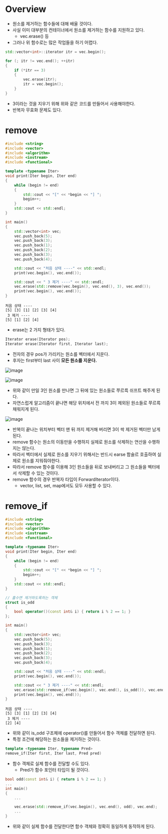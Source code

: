 # Overview
- 원소를 제거하는 함수들에 대해 배울 것이다.
- 사실 이미 대부분의 컨테이너에서 원소를 제거하는 함수를 지원하고 있다.
  - vec.erase() 등
- 그러나 위 함수로는 많은 작업들을 하기 어렵다.

```cpp
std::vector<int>::iterator itr = vec.begin();

for (; itr != vec.end(); ++itr)
{
    if (*itr == 3)
    {
        vec.erase(itr);
        itr = vec.begin();
    }
}
```
- 3이라는 것을 지우기 위해 위와 같은 코드를 만들어서 사용해야한다.
- 반복자 무효화 문제도 있다.

# remove
```cpp
#include <string>
#include <vector>
#include <algorithm>
#include <iostream>
#include <functional>

template <typename Iter>
void print(Iter begin, Iter end)
{
    while (begin != end)
    {
        std::cout << "[" << *begin << "] ";
        begin++;
    }
    std::cout << std::endl;
}

int main()
{
    std::vector<int> vec;
    vec.push_back(5);
    vec.push_back(3);
    vec.push_back(1);
    vec.push_back(2);
    vec.push_back(3);
    vec.push_back(4);

    std::cout << "처음 상태 ----" << std::endl;
    print(vec.begin(), vec.end());

    std::cout << " 3 제거 ----" << std::endl;
    vec.erase(std::remove(vec.begin(), vec.end(), 3), vec.end());
    print(vec.begin(), vec.end());
}
```

```
처음 상태 ----
[5] [3] [1] [2] [3] [4] 
 3 제거 ----
[5] [1] [2] [4] 
```
- erase는 2 가지 형태가 있다.

```cpp
Iterator erase(Iterator pos);
Iterator erase(Iterator first, Iterator last);
```
- 전자의 경우 pos가 가리키는 원소를 벡터에서 지운다.
- 후자는 first부터 last 사이 **모든 원소를 지운다.**

![image](https://user-images.githubusercontent.com/69780812/142870567-e5ebbd0c-a4d1-4fb3-952b-867bfae1e67b.png)

![image](https://user-images.githubusercontent.com/69780812/142870616-d18654a0-8d13-4eb0-bf98-5c4ce2a604fb.png)
- 위와 같이 만일 3인 원소를 만나면 그 뒤에 있는 원소들로 쭈르륵 쉬프트 해주게 된다.
- 자연스럽게 알고리즘이 끝나면 해당 위치에서 전 까지 3이 제외된 원소들로 쭈르륵 채워지게 된다.

![image](https://user-images.githubusercontent.com/69780812/142870817-cdd718ee-357a-40b6-956b-e584a1efba50.png)
- 반복이 끝나는 위치부터 벡터 맨 뒤 까지 제거해 버리면 3이 싹 제거된 벡터만 남게 된다.
- remove 함수는 원소의 이동만을 수행하지 실제로 원소를 삭제하는 연산을 수행하지는 않는다.
- 따라서 벡터에서 실제로 원소를 지우기 위해서는 반드시 earse 함술르 호출하여 실제로 원소를 지워줘야한다.
- 따라서 remove 함수를 이용해 3인 원소들을 뒤로 보내버리고 그 원소들을 벡터에서 삭제할 수 있는 것이다.
- remove 함수의 경우 반복자 타입이 ForwardIterator이다.
  - vector, list, set, map에서도 모두 사용할 수 있다.

# remove_if
```cpp
#include <string>
#include <vector>
#include <algorithm>
#include <iostream>
#include <functional>

template <typename Iter>
void print(Iter begin, Iter end)
{
    while (begin != end)
    {
        std::cout << "[" << *begin << "] ";
        begin++;
    }
    std::cout << std::endl;
}

// 홀수면 제거하도록하는 객체
struct is_odd
{
    bool operator()(const int& i) { return i % 2 == 1; }
};

int main()
{
    std::vector<int> vec;
    vec.push_back(5);
    vec.push_back(3);
    vec.push_back(1);
    vec.push_back(2);
    vec.push_back(3);
    vec.push_back(4);

    std::cout << "처음 상태 ----" << std::endl;
    print(vec.begin(), vec.end());

    std::cout << " 3 제거 ----" << std::endl;
    vec.erase(std::remove_if(vec.begin(), vec.end(), is_odd()), vec.end());
    print(vec.begin(), vec.end());
}
```

```
처음 상태 ----
[5] [3] [1] [2] [3] [4] 
 3 제거 ----
[2] [4]
```
- 위와 같이 is_odd 구조체에 operator()를 만들어서 함수 객체를 전달하면 된다.
- 특정 조건에 해당하는 원소들을 제거하는 것이다.

```cpp
template <typename Iter, typename Pred>
remove_if(Iter first, Iter last, Pred pred)
```
- 함수 객체로 실제 함수를 전달할 수도 있다.
  - Pred가 함수 포인터 타입이 될 것이다.

```cpp
bool odd(const int& i) { return i % 2 == 1; }
...
int main()
{
    ...

    vec.erase(std::remove_if(vec.begin(), vec.end(), odd), vec.end);
    ...
}
```
- 위와 같이 실제 함수를 전달한다면 함수 객체와 정확히 동일하게 동작하게 된다.